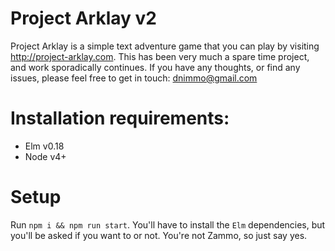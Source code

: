 # Project Arklay v2

Project Arklay is a simple text adventure game that you can play by visiting http://project-arklay.com. This has been very much a spare time project, and work sporadically continues. If you have any thoughts, or find any issues, please feel free to get in touch: dnimmo@gmail.com

# Installation requirements:
+ Elm v0.18
+ Node v4+

# Setup
Run `npm i && npm run start`. You'll have to install the `Elm` dependencies, but you'll be asked if you want to or not. You're not Zammo, so just say yes.
